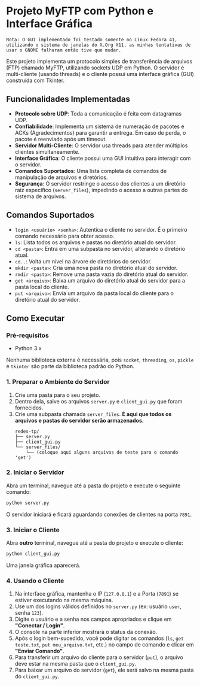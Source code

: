 # Projeto MyFTP com Python e Interface Gráfica

```
Nota: O GUI implementado foi testado somente no Linux Fedora 41, utilizando o sistema de janelas do X.Org X11, as minhas tentativas de usar o GNOME falharam então tive que mudar.
```

Este projeto implementa um protocolo simples de transferência de arquivos (FTP) chamado MyFTP, utilizando sockets UDP em Python. O servidor é multi-cliente (usando threads) e o cliente possui uma interface gráfica (GUI) construída com Tkinter.

## Funcionalidades Implementadas

* **Protocolo sobre UDP**: Toda a comunicação é feita com datagramas UDP.
* **Confiabilidade**: Implementa um sistema de numeração de pacotes e ACKs (Agradecimentos) para garantir a entrega. Em caso de perda, o pacote é reenviado após um timeout.
* **Servidor Multi-Cliente**: O servidor usa threads para atender múltiplos clientes simultaneamente.
* **Interface Gráfica**: O cliente possui uma GUI intuitiva para interagir com o servidor.
* **Comandos Suportados**: Uma lista completa de comandos de manipulação de arquivos e diretórios.
* **Segurança**: O servidor restringe o acesso dos clientes a um diretório raiz específico (`server_files`), impedindo o acesso a outras partes do sistema de arquivos.

## Comandos Suportados

* `login <usuário> <senha>`: Autentica o cliente no servidor. É o primeiro comando necessário para obter acesso.
* `ls`: Lista todos os arquivos e pastas no diretório atual do servidor.
* `cd <pasta>`: Entra em uma subpasta no servidor, alterando o diretório atual.
* `cd..`: Volta um nível na árvore de diretórios do servidor.
* `mkdir <pasta>`: Cria uma nova pasta no diretório atual do servidor.
* `rmdir <pasta>`: Remove uma pasta vazia do diretório atual do servidor.
* `get <arquivo>`: Baixa um arquivo do diretório atual do servidor para a pasta local do cliente.
* `put <arquivo>`: Envia um arquivo da pasta local do cliente para o diretório atual do servidor.

## Como Executar

### Pré-requisitos
* Python 3.x

Nenhuma biblioteca externa é necessária, pois `socket`, `threading`, `os`, `pickle` e `tkinter` são parte da biblioteca padrão do Python.

### 1. Preparar o Ambiente do Servidor

1.  Crie uma pasta para o seu projeto.
2.  Dentro dela, salve os arquivos `server.py` e `client_gui.py` que foram fornecidos.
3.  Crie uma subpasta chamada `server_files`. **É aqui que todos os arquivos e pastas do servidor serão armazenados.**
    ```
    redes-tp/
    ├── server.py
    ├── client_gui.py
    └── server_files/
        └── (coloque aqui alguns arquivos de teste para o comando 'get')
    ```

### 2. Iniciar o Servidor

Abra um terminal, navegue até a pasta do projeto e execute o seguinte comando:

```bash
python server.py
```

O servidor iniciará e ficará aguardando conexões de clientes na porta `7891`.

### 3. Iniciar o Cliente

Abra **outro** terminal, navegue até a pasta do projeto e execute o cliente:

```bash
python client_gui.py
```

Uma janela gráfica aparecerá.

### 4. Usando o Cliente

1.  Na interface gráfica, mantenha o IP (`127.0.0.1`) e a Porta (`7891`) se estiver executando na mesma máquina.
2.  Use um dos logins válidos definidos no `server.py` (ex: usuário `user`, senha `123`).
3.  Digite o usuário e a senha nos campos apropriados e clique em **"Conectar / Login"**.
4.  O console na parte inferior mostrará o status da conexão.
5.  Após o login bem-sucedido, você pode digitar os comandos (`ls`, `get teste.txt`, `put meu_arquivo.txt`, etc.) no campo de comando e clicar em **"Enviar Comando"**.
6.  Para transferir um arquivo do cliente para o servidor (`put`), o arquivo deve estar na mesma pasta que o `client_gui.py`.
7.  Para baixar um arquivo do servidor (`get`), ele será salvo na mesma pasta do `client_gui.py`.
